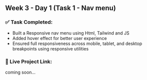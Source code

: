 ## Week 3 - Day 1 (Task 1 - Nav menu)

### ✅ Task Completed:

- Built a Responsive nav menu using Html, Tailwind and JS
- Added hover effect for better user experience
- Ensured full responsiveness across mobile, tablet, and desktop breakpoints using responsive utilities

### 🔗 Live Project Link:

coming soon...